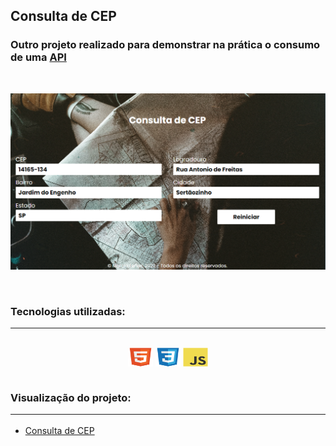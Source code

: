 ##  Consulta de CEP
### Outro projeto realizado para demonstrar na prática o consumo de uma [API](https://viacep.com.br/)
<br>
<p float="center">
  <img src="screenshot.do.projeto.png"></img><p>
</p>
<br>

### Tecnologias utilizadas:
<hr>
<br>
<div align="center">
  <img align="center" alt="HTML" height="30" width="40" src="https://raw.githubusercontent.com/devicons/devicon/master/icons/html5/html5-original.svg">
  <img align="center" alt="CSS" height="30" width="40" src="https://raw.githubusercontent.com/devicons/devicon/master/icons/css3/css3-original.svg">
  <img align="center" alt="JavaScript" height="30" width="40" src="https://raw.githubusercontent.com/devicons/devicon/master/icons/javascript/javascript-original.svg">
</div>
<br>

### Visualização do projeto: <hr>

- [Consulta de CEP](https://consulta-cep-api.netlify.app/)
